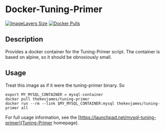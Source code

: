 # Docker-Tuning-Primer

[![ImageLayers Size](https://img.shields.io/imagelayers/image-size/thekevjames/tuning-primer/latest.svg)](https://hub.docker.com/r/thekevjames/tuning-primer/)
[![Docker Pulls](https://img.shields.io/docker/pulls/thekevjames/tuning-primer.svg)](https://hub.docker.com/r/thekevjames/tuning-primer/)

## Description

Provides a docker container for the Tuning-Primer script. The container is
based on alpine, so it should be obnoxiously small.

## Usage

Treat this image as if it were the tuning-primer binary. So

    export MY_MYSQL_CONTAINER = mysql-container
    docker pull thekevjames/tuning-primer
    docker run --rm --link $MY_MYSQL_CONTAINER:mysql thekevjames/tuning-primer all

For full usage information, see the
[https://launchpad.net/mysql-tuning-primer](Tuning-Primer homepage).
